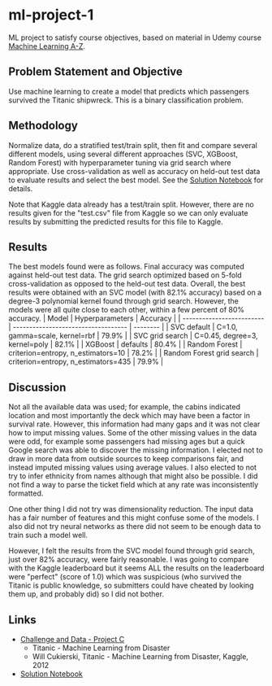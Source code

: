 # ml-project-1
ML project to satisfy course objectives, based on material in 
Udemy course [Machine Learning A-Z](https://www.superdatascience.com/pages/machine-learning).

## Problem Statement and Objective
Use machine learning to create a model that predicts which passengers survived the Titanic shipwreck.
This is a binary classification problem.   

## Methodology
Normalize data, do a stratified test/train split, then fit and compare several different models,
using several different approaches (SVC, XGBoost, Random Forest) with hyperparameter tuning via grid search where appropriate.
Use cross-validation as well as accuracy on held-out test data to evaluate results and select the best model.
See the [Solution Notebook](solution.ipynb) for details.

Note that Kaggle data already has a test/train split.   However, there are no results given for the "test.csv" file
from Kaggle so we can only evaluate results by submitting the predicted results for this file to Kaggle.

## Results
The best models found were as follows.  Final accuracy was computed against held-out test data.
The grid search optimized based on 5-fold cross-validation as opposed to the held-out test data.
Overall, the best results were obtained with an SVC model (with 82.1% accuracy) based on a degree-3
polynomial kernel found through grid search.
However, the models were all quite close to each other, within a few percent of 80% accuracy.
| Model                     | Hyperparameters                     | Accuracy | 
| ------------------------- | ----------------------------------- | -------- |
| SVC default               | C=1.0, gamma=scale, kernel=rbf      | 79.9%    |
| SVC grid search           | C=0.45, degree=3, kernel=poly       | 82.1%    |
| XGBoost                   | defaults                            | 80.4%    |
| Random Forest             | criterion=entropy, n_estimators=10  | 78.2%    |
| Random Forest grid search | criterion=entropy, n_estimators=435 | 79.9%    |

## Discussion 
Not all the available data was used; for example, the cabins indicated location and most
importantly the deck which may have been a factor in survival rate.  However, this information had
many gaps and it was not clear how to imput missing values.  Some of the other missing
values in the data were odd, for example some passengers had missing ages but a
quick Google search was able to discover the missing information.  I elected not to draw in more
data from outside sources to keep comparisons fair, and instead imputed missing values using average
values.  I also elected to not try to infer
ethnicity from names although that might also be possible.
I did not find a way to parse the ticket field which at any rate was inconsistently formatted.

One other thing I did not try was dimensionality reduction.  The input data has a fair number of
features and this might confuse some of the models. I also did not try neural networks as there
did not seem to be enough data to train such a model well.

However, I felt the results from the SVC model found through grid search, just over 82% accuracy, were
fairly reasonable.  I was going to compare with the Kaggle leaderboard but it seems ALL the results on the
leaderboard were "perfect" (score of 1.0) which was suspicious (who survived the Titanic is public
knowledge, so submitters could have cheated by looking them up, and probably did) so I did not bother.

## Links
* [Challenge and Data - Project C](https://www.kaggle.com/competitions/titanic)
   - Titanic - Machine Learning from Disaster
   - Will Cukierski, Titanic - Machine Learning from Disaster, Kaggle, 2012
* [Solution Notebook](solution.ipynb)

